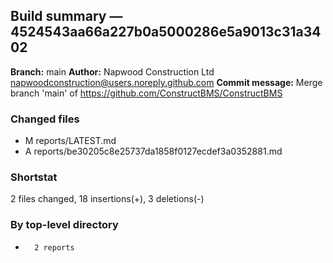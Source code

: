 ## Build summary — 4524543aa66a227b0a5000286e5a9013c31a3402

**Branch:** main **Author:** Napwood Construction Ltd <napwoodconstruction@users.noreply.github.com>
**Commit message:** Merge branch 'main' of https://github.com/ConstructBMS/ConstructBMS

### Changed files

- M reports/LATEST.md
- A reports/be30205c8e25737da1858f0127ecdef3a0352881.md

### Shortstat

2 files changed, 18 insertions(+), 3 deletions(-)

### By top-level directory

-       2 reports
